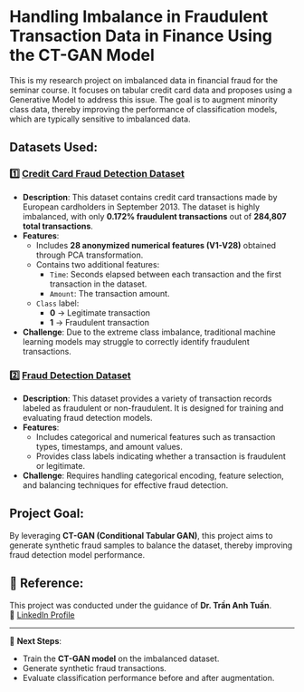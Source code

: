 # Handling Imbalance in Fraudulent Transaction Data in Finance Using the CT-GAN Model

This is my research project on imbalanced data in financial fraud for the seminar course. It focuses on tabular credit card data and proposes using a Generative Model to address this issue. The goal is to augment minority class data, thereby improving the performance of classification models, which are typically sensitive to imbalanced data.

## Datasets Used:

### 1️⃣ [Credit Card Fraud Detection Dataset](https://www.kaggle.com/datasets/mlg-ulb/creditcardfraud)
- **Description**: This dataset contains credit card transactions made by European cardholders in September 2013. The dataset is highly imbalanced, with only **0.172% fraudulent transactions** out of **284,807 total transactions**.
- **Features**: 
  - Includes **28 anonymized numerical features (V1-V28)** obtained through PCA transformation.
  - Contains two additional features:  
    - `Time`: Seconds elapsed between each transaction and the first transaction in the dataset.  
    - `Amount`: The transaction amount.  
  - `Class` label:  
    - **0** → Legitimate transaction  
    - **1** → Fraudulent transaction  
- **Challenge**: Due to the extreme class imbalance, traditional machine learning models may struggle to correctly identify fraudulent transactions.  

### 2️⃣ [Fraud Detection Dataset](https://www.kaggle.com/datasets/kartik2112/fraud-detection/data)
- **Description**: This dataset provides a variety of transaction records labeled as fraudulent or non-fraudulent. It is designed for training and evaluating fraud detection models.
- **Features**:  
  - Includes categorical and numerical features such as transaction types, timestamps, and amount values.  
  - Provides class labels indicating whether a transaction is fraudulent or legitimate.  
- **Challenge**: Requires handling categorical encoding, feature selection, and balancing techniques for effective fraud detection.  

## Project Goal:
By leveraging **CT-GAN (Conditional Tabular GAN)**, this project aims to generate synthetic fraud samples to balance the dataset, thereby improving fraud detection model performance.

## 📖 Reference:
This project was conducted under the guidance of **Dr. Trần Anh Tuấn**.  
🔗 [LinkedIn Profile](https://www.linkedin.com/in/tuantran83/)  

---
📌 **Next Steps**:  
- Train the **CT-GAN model** on the imbalanced dataset.  
- Generate synthetic fraud transactions.  
- Evaluate classification performance before and after augmentation.  
